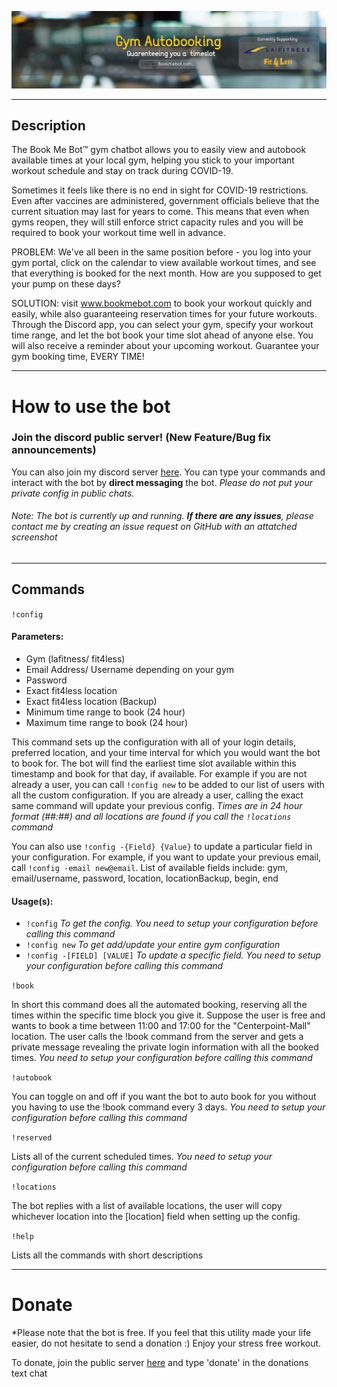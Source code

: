 [![Gym-Booking-Discord-Bot](images/readme-image.jpg)](https://bookmebot.com/)

*  *  *  *  *

## Description
The Book Me Bot™ gym chatbot allows you to easily view and autobook available times at your local gym, helping you stick to your important workout schedule and stay on track during COVID-19.

Sometimes it feels like there is no end in sight for COVID-19 restrictions. Even after vaccines are administered, government officials believe that the current situation may last for years to come. This means that even when gyms reopen, they will still enforce strict capacity rules and you will be required to book your workout time well in advance.

PROBLEM: We've all been in the same position before - you log into your gym portal, click on the calendar to view available workout times, and see that everything is booked for the next month. How are you supposed to get your pump on these days?

SOLUTION: visit www.bookmebot.com to book your workout quickly and easily, while also guaranteeing reservation times for your future workouts. Through the Discord app, you can select your gym, specify your workout time range, and let the bot book your time slot ahead of anyone else. You will also receive a reminder about your upcoming workout. Guarantee your gym booking time, EVERY TIME!



*  *  *  *  *

# How to use the bot 

### Join the discord public server! (New Feature/Bug fix announcements)
You can also join my discord server [here](https://discord.gg/PQzB4mmKMd). You can type your commands and interact with the bot by **direct messaging** the bot. *Please do not put your private config in public chats.*

###### *Note*: The bot is currently up and running. **If there are any issues**, please contact me by creating an issue request on GitHub with an attatched screenshot


*  *  *  *  *

## Commands
`!config`
#### Parameters:
- Gym (lafitness/ fit4less)
- Email Address/ Username depending on your gym
- Password
- Exact fit4less location
- Exact fit4less location (Backup)
- Minimum time range to book (24 hour)
- Maximum time range to book (24 hour)

This command sets up the configuration with all of your login details, preferred location, and your time interval for which you would want the bot to book for. The bot will find the earliest time slot available within this timestamp and book for that day, if available. For example if you are not already a user, you can call `!config new` to be added to our list of users with all the custom configuration. If you are already a user, calling the exact same command will update your previous config. *Times are in 24 hour format (##:##) and all locations are found if you call the `!locations` command*

You can also use `!config -{Field} {Value}` to update a particular field in your configuration. For example, if you want to update your previous email, call `!config -email new@email`. List of available fields include: gym, email/username, password, location, locationBackup, begin, end

#### Usage(s):

- `!config` *To get the config. You need to setup your configuration before calling this command*
- `!config new` *To get add/update your entire gym configuration*
- `!config -[FIELD] [VALUE]` *To update a specific field. You need to setup your configuration before calling this command*


`!book` 

In short this command does all the automated booking, reserving all the times within the specific time block you give it. Suppose the user is free and wants to book a time between 11:00 and 17:00 for the "Centerpoint-Mall" location. The user calls the !book command from the server and gets a private message revealing the private login information with all the booked times. *You need to setup your configuration before calling this command*

`!autobook` 

You can toggle on and off if you want the bot to auto book for you without you having to use the !book command every 3 days. *You need to setup your configuration before calling this command*

`!reserved`

Lists all of the current scheduled times. *You need to setup your configuration before calling this command*  

`!locations`

The bot replies with a list of available locations, the user will copy whichever location into the [location] field when setting up the config.

`!help`

Lists all the commands with short descriptions

*  *  *  *  *
# Donate
*Please note that the bot is free. If you feel that this utility made your life easier, do not hesitate to send a donation :) Enjoy your stress free workout. 

To donate, join the public server [here](https://discord.gg/PQzB4mmKMd) and type 'donate' in the donations text chat
